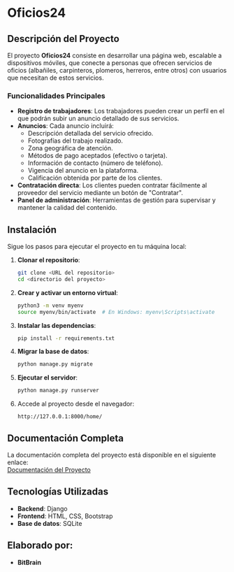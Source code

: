 
# Oficios24

## Descripción del Proyecto
El proyecto **Oficios24** consiste en desarrollar una página web, escalable a dispositivos móviles, que conecte a personas que ofrecen servicios de oficios (albañiles, carpinteros, plomeros, herreros, entre otros) con usuarios que necesitan de estos servicios. 

### Funcionalidades Principales
- **Registro de trabajadores**: Los trabajadores pueden crear un perfil en el que podrán subir un anuncio detallado de sus servicios.
- **Anuncios**: Cada anuncio incluirá:
  - Descripción detallada del servicio ofrecido.
  - Fotografías del trabajo realizado.
  - Zona geográfica de atención.
  - Métodos de pago aceptados (efectivo o tarjeta).
  - Información de contacto (número de teléfono).
  - Vigencia del anuncio en la plataforma.
  - Calificación obtenida por parte de los clientes.
- **Contratación directa**: Los clientes pueden contratar fácilmente al proveedor del servicio mediante un botón de "Contratar".
- **Panel de administración**: Herramientas de gestión para supervisar y mantener la calidad del contenido.

## Instalación
Sigue los pasos para ejecutar el proyecto en tu máquina local:

1. **Clonar el repositorio**:
   ```bash
   git clone <URL del repositorio>
   cd <directorio del proyecto>
   ```

2. **Crear y activar un entorno virtual**:
   ```bash
   python3 -m venv myenv
   source myenv/bin/activate  # En Windows: myenv\Scripts\activate
   ```

3. **Instalar las dependencias**:
   ```bash
   pip install -r requirements.txt
   ```

4. **Migrar la base de datos**:
   ```bash
   python manage.py migrate
   ```

5. **Ejecutar el servidor**:
   ```bash
   python manage.py runserver
   ```

6. Accede al proyecto desde el navegador:
   ```
   http://127.0.0.1:8000/home/
   ```

## Documentación Completa
La documentación completa del proyecto está disponible en el siguiente enlace:  
[Documentación del Proyecto](https://drive.google.com/drive/folders/1VVyAmIR5wZhjmK_LcMOSLZq4gyjHkf3g?usp=sharing)

## Tecnologías Utilizadas
- **Backend**: Django
- **Frontend**: HTML, CSS, Bootstrap
- **Base de datos**: SQLite

## Elaborado por:
- **BitBrain**
